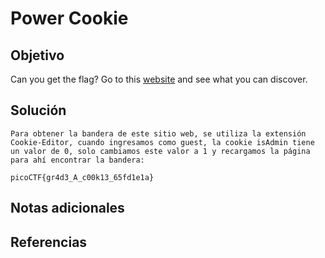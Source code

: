 # Power Cookie
## Objetivo
Can you get the flag? Go to this [website](http://saturn.picoctf.net:62846/) and see what you can discover.
## Solución
```
Para obtener la bandera de este sitio web, se utiliza la extensión Cookie-Editor, cuando ingresamos como guest, la cookie isAdmin tiene un valor de 0, solo cambiamos este valor a 1 y recargamos la página para ahí encontrar la bandera:

picoCTF{gr4d3_A_c00k13_65fd1e1a}
```
## Notas adicionales
## Referencias